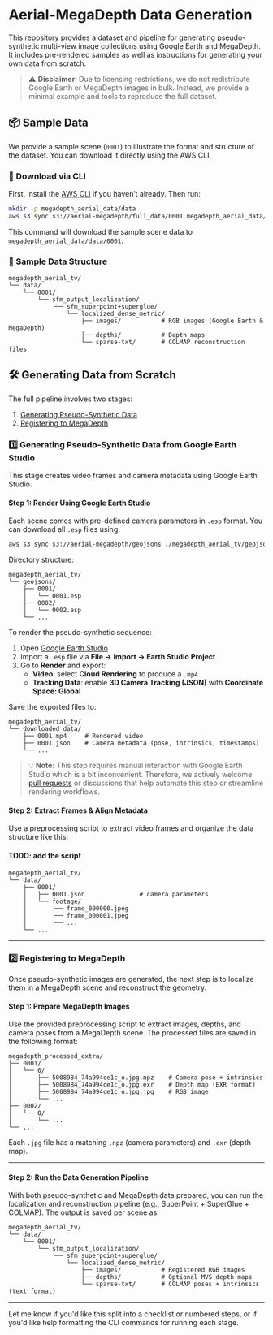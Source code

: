 # Aerial-MegaDepth Data Generation

This repository provides a dataset and pipeline for generating pseudo-synthetic multi-view image collections using Google Earth and MegaDepth. It includes pre-rendered samples as well as instructions for generating your own data from scratch.

> ⚠️ **Disclaimer**: Due to licensing restrictions, we do not redistribute Google Earth or MegaDepth images in bulk. Instead, we provide a minimal example and tools to reproduce the full dataset.

## 📦 Sample Data

We provide a sample scene (`0001`) to illustrate the format and structure of the dataset. You can download it directly using the AWS CLI.

### 🔽 Download via CLI

First, install the [AWS CLI](https://aws.amazon.com/cli/) if you haven’t already. Then run:

```bash
mkdir -p megadepth_aerial_data/data
aws s3 sync s3://aerial-megadepth/full_data/0001 megadepth_aerial_data/data/0001
```
This command will download the sample scene data to `megadepth_aerial_data/data/0001`.

### 📁 Sample Data Structure

```
megadepth_aerial_tv/
└── data/
    └── 0001/
        └── sfm_output_localization/
            └── sfm_superpoint+superglue/
                └── localized_dense_metric/
                    ├── images/           # RGB images (Google Earth & MegaDepth)
                    ├── depths/           # Depth maps
                    └── sparse-txt/       # COLMAP reconstruction files
```

## 🛠️ Generating Data from Scratch

The full pipeline involves two stages:

1. [Generating Pseudo-Synthetic Data](#1-generating-pseudo-synthetic-data)  
2. [Registering to MegaDepth](#2-registering-to-megadepth)

### 1️⃣ Generating Pseudo-Synthetic Data from Google Earth Studio

This stage creates video frames and camera metadata using Google Earth Studio.

#### Step 1: Render Using Google Earth Studio

Each scene comes with pre-defined camera parameters in `.esp` format. You can download all `.esp` files using:

```bash
aws s3 sync s3://aerial-megadepth/geojsons ./megadepth_aerial_tv/geojsons
```

Directory structure:

```
megadepth_aerial_tv/
└── geojsons/
    ├── 0001/
    │   └── 0001.esp
    ├── 0002/
    │   └── 0002.esp
    └── ...
```

To render the pseudo-synthetic sequence:

1. Open [Google Earth Studio](https://earth.google.com/studio/)
2. Import a `.esp` file via **File → Import → Earth Studio Project**
3. Go to **Render** and export:
   - **Video**: select **Cloud Rendering** to produce a `.mp4`
   - **Tracking Data**: enable **3D Camera Tracking (JSON)** with **Coordinate Space: Global**

Save the exported files to:

```
megadepth_aerial_tv/
└── downloaded_data/
    ├── 0001.mp4     # Rendered video
    ├── 0001.json    # Camera metadata (pose, intrinsics, timestamps)
    └── ...
```

> 💡 **Note:** This step requires manual interaction with Google Earth Studio which is a bit inconvenient. Therefore, we actively welcome [pull requests](https://github.com/your-repo-url) or discussions that help automate this step or streamline rendering workflows.

#### Step 2: Extract Frames & Align Metadata

Use a preprocessing script to extract video frames and organize the data structure like this:
#### TODO: add the script

```
megadepth_aerial_tv/
└── data/
    ├── 0001/
    │   ├── 0001.json               # camera parameters
    │   └── footage/
    │       ├── frame_000000.jpeg
    │       ├── frame_000001.jpeg
    │       └── ...
    └── ...
```
---

### 2️⃣ Registering to MegaDepth

Once pseudo-synthetic images are generated, the next step is to localize them in a MegaDepth scene and reconstruct the geometry.

#### Step 1: Prepare MegaDepth Images

Use the provided preprocessing script to extract images, depths, and camera poses from a MegaDepth scene. The processed files are saved in the following format:

```text
megadepth_processed_extra/
├── 0001/
│   └── 0/
│       ├── 5008984_74a994ce1c_o.jpg.npz    # Camera pose + intrinsics
│       ├── 5008984_74a994ce1c_o.jpg.exr    # Depth map (EXR format)
│       ├── 5008984_74a994ce1c_o.jpg.jpg    # RGB image
│       └── ...
├── 0002/
│   └── 0/
│       └── ...
└── ...
```

Each `.jpg` file has a matching `.npz` (camera parameters) and `.exr` (depth map).

---

#### Step 2: Run the Data Generation Pipeline

With both pseudo-synthetic and MegaDepth data prepared, you can run the localization and reconstruction pipeline (e.g., SuperPoint + SuperGlue + COLMAP). The output is saved per scene as:

```text
megadepth_aerial_tv/
└── data/
    └── 0001/
        └── sfm_output_localization/
            └── sfm_superpoint+superglue/
                └── localized_dense_metric/
                    ├── images/           # Registered RGB images
                    ├── depths/           # Optional MVS depth maps
                    └── sparse-txt/       # COLMAP poses + intrinsics (text format)
```

---

Let me know if you'd like this split into a checklist or numbered steps, or if you'd like help formatting the CLI commands for running each stage.